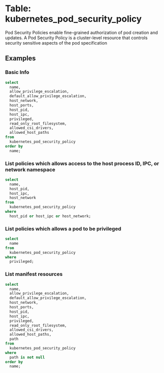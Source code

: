 # Table: kubernetes_pod_security_policy

Pod Security Policies enable fine-grained authorization of pod creation and updates. A Pod Security Policy is a cluster-level resource that controls security sensitive aspects of the pod specification

## Examples

### Basic Info

```sql
select
  name,
  allow_privilege_escalation,
  default_allow_privilege_escalation,
  host_network,
  host_ports,
  host_pid,
  host_ipc,
  privileged,
  read_only_root_filesystem,
  allowed_csi_drivers,
  allowed_host_paths
from
  kubernetes_pod_security_policy
order by
  name;
```

### List policies which allows access to the host process ID, IPC, or network namespace

```sql
select
  name,
  host_pid,
  host_ipc,
  host_network
from
  kubernetes_pod_security_policy
where
  host_pid or host_ipc or host_network;
```

### List policies which allows a pod to be privileged

```sql
select
  name
from
  kubernetes_pod_security_policy
where
  privileged;
```

### List manifest resources

```sql
select
  name,
  allow_privilege_escalation,
  default_allow_privilege_escalation,
  host_network,
  host_ports,
  host_pid,
  host_ipc,
  privileged,
  read_only_root_filesystem,
  allowed_csi_drivers,
  allowed_host_paths,
  path
from
  kubernetes_pod_security_policy
where
  path is not null
order by
  name;
```
